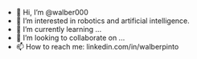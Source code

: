- 👋 Hi, I’m @walber000
- 👀 I’m interested in robotics and artificial intelligence.
- 🌱 I’m currently learning ...
- 💞️ I’m looking to collaborate on ...
- 📫 How to reach me: linkedin.com/in/walberpinto

<!---
walber000/walber000 is a ✨ special ✨ repository because its `README.md` (this file) appears on your GitHub profile.
You can click the Preview link to take a look at your changes.
--->
